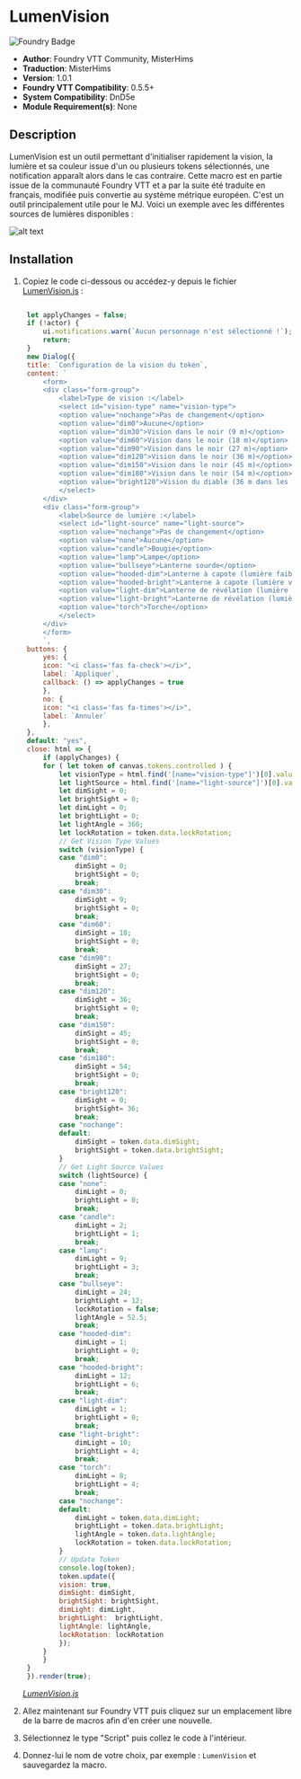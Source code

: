 # LumenVision

![Foundry Badge](https://img.shields.io/badge/Foundry-v0.5.5-informational)

* **Author**: Foundry VTT Community, MisterHims
* **Traduction**: MisterHims
* **Version**: 1.0.1
* **Foundry VTT Compatibility**: 0.5.5+
* **System Compatibility**: DnD5e
* **Module Requirement(s)**: None

## Description

LumenVision est un outil permettant d'initialiser rapidement la vision, la lumière et sa couleur issue d'un ou plusieurs tokens sélectionnés, une notification apparaît alors dans le cas contraire. Cette macro est en partie issue de la communauté Foundry VTT et a par la suite été traduite en français, modifiée puis convertie au système métrique européen. C'est un outil principalement utile pour le MJ. Voici un exemple avec les différentes sources de lumières disponibles :

![alt text](https://github.com/MisterHims/FoundryVTT/blob/master/ScriptMacros/LumenVision/FR/images/dem_01.gif)

## Installation

1. Copiez le code ci-dessous ou accédez-y depuis le fichier [LumenVision.js](https://github.com/MisterHims/FoundryVTT/blob/master/ScriptMacros/LumenVision/FR/LumenVision.js) :

   ```javascript

    let applyChanges = false;
    if (!actor) {
        ui.notifications.warn(`Aucun personnage n'est sélectionné !`);
        return;
    }
    new Dialog({
    title: `Configuration de la vision du token`,
    content: `
        <form>
        <div class="form-group">
            <label>Type de vision :</label>
            <select id="vision-type" name="vision-type">
            <option value="nochange">Pas de changement</option>
            <option value="dim0">Aucune</option>
            <option value="dim30">Vision dans le noir (9 m)</option>
            <option value="dim60">Vision dans le noir (18 m)</option>
            <option value="dim90">Vision dans le noir (27 m)</option>
            <option value="dim120">Vision dans le noir (36 m)</option>
            <option value="dim150">Vision dans le noir (45 m)</option>
            <option value="dim180">Vision dans le noir (54 m)</option>
            <option value="bright120">Vision du diable (36 m dans les ténèbres)</option>
            </select>
        </div>
        <div class="form-group">
            <label>Source de lumière :</label>
            <select id="light-source" name="light-source">
            <option value="nochange">Pas de changement</option>
            <option value="none">Aucune</option>
            <option value="candle">Bougie</option>
            <option value="lamp">Lampe</option>
            <option value="bullseye">Lanterne sourde</option>
            <option value="hooded-dim">Lanterne à capote (lumière faible)</option>
            <option value="hooded-bright">Lanterne à capote (lumière vive)</option>
            <option value="light-dim">Lanterne de révélation (lumière faible)</option>
            <option value="light-bright">Lanterne de révélation (lumière vive)</option>
            <option value="torch">Torche</option>
            </select>
        </div>
        </form>
        `,
    buttons: {
        yes: {
        icon: "<i class='fas fa-check'></i>",
        label: `Appliquer`,
        callback: () => applyChanges = true
        },
        no: {
        icon: "<i class='fas fa-times'></i>",
        label: `Annuler`
        },
    },
    default: "yes",
    close: html => {
        if (applyChanges) {
        for ( let token of canvas.tokens.controlled ) {
            let visionType = html.find('[name="vision-type"]')[0].value || "none";
            let lightSource = html.find('[name="light-source"]')[0].value || "none";
            let dimSight = 0;
            let brightSight = 0;
            let dimLight = 0;
            let brightLight = 0;
            let lightAngle = 360;
            let lockRotation = token.data.lockRotation;
            // Get Vision Type Values
            switch (visionType) {
            case "dim0":
                dimSight = 0;
                brightSight = 0;
                break;
            case "dim30":
                dimSight = 9;
                brightSight = 0;
                break;
            case "dim60":
                dimSight = 18;
                brightSight = 0;
                break;
            case "dim90":
                dimSight = 27;
                brightSight = 0;
                break;
            case "dim120":
                dimSight = 36;
                brightSight = 0;
                break;
            case "dim150":
                dimSight = 45;
                brightSight = 0;
                break;
            case "dim180":
                dimSight = 54;
                brightSight = 0;
                break;
            case "bright120":
                dimSight = 0;
                brightSight= 36;
                break;
            case "nochange":
            default:
                dimSight = token.data.dimSight;
                brightSight = token.data.brightSight;
            }
            // Get Light Source Values
            switch (lightSource) {
            case "none":
                dimLight = 0;
                brightLight = 0;
                break;
            case "candle":
                dimLight = 2;
                brightLight = 1;
                break;
            case "lamp":
                dimLight = 9;
                brightLight = 3;
                break;
            case "bullseye":
                dimLight = 24;
                brightLight = 12;
                lockRotation = false;
                lightAngle = 52.5;
                break;
            case "hooded-dim":
                dimLight = 1;
                brightLight = 0;
                break;
            case "hooded-bright":
                dimLight = 12;
                brightLight = 6;
                break;
            case "light-dim":
                dimLight = 1;
                brightLight = 0;
                break;
            case "light-bright":
                dimLight = 10;
                brightLight = 4;
                break;
            case "torch":
                dimLight = 8;
                brightLight = 4;
                break;
            case "nochange":
            default:
                dimLight = token.data.dimLight;
                brightLight = token.data.brightLight;
                lightAngle = token.data.lightAngle;
                lockRotation = token.data.lockRotation;
            }
            // Update Token
            console.log(token);
            token.update({
            vision: true,
            dimSight: dimSight,
            brightSight: brightSight,
            dimLight: dimLight,
            brightLight:  brightLight,
            lightAngle: lightAngle,
            lockRotation: lockRotation
            });
        }
        }
    }
    }).render(true);

   ```

   *[LumenVision.js](https://github.com/MisterHims/FoundryVTT/blob/master/ScriptMacros/LumenVision/FR/LumenVision.js)*

2. Allez maintenant sur Foundry VTT puis cliquez sur un emplacement libre de la barre de macros afin d'en créer une nouvelle.

3. Sélectionnez le type "Script" puis collez le code à l'intérieur.

4. Donnez-lui le nom de votre choix, par exemple : ``` LumenVision ``` et sauvegardez la macro.
